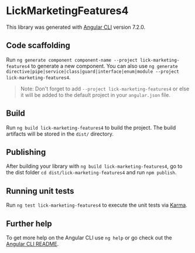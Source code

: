 # LickMarketingFeatures4

This library was generated with [Angular CLI](https://github.com/angular/angular-cli) version 7.2.0.

## Code scaffolding

Run `ng generate component component-name --project lick-marketing-features4` to generate a new component. You can also use `ng generate directive|pipe|service|class|guard|interface|enum|module --project lick-marketing-features4`.
> Note: Don't forget to add `--project lick-marketing-features4` or else it will be added to the default project in your `angular.json` file. 

## Build

Run `ng build lick-marketing-features4` to build the project. The build artifacts will be stored in the `dist/` directory.

## Publishing

After building your library with `ng build lick-marketing-features4`, go to the dist folder `cd dist/lick-marketing-features4` and run `npm publish`.

## Running unit tests

Run `ng test lick-marketing-features4` to execute the unit tests via [Karma](https://karma-runner.github.io).

## Further help

To get more help on the Angular CLI use `ng help` or go check out the [Angular CLI README](https://github.com/angular/angular-cli/blob/master/README.md).
